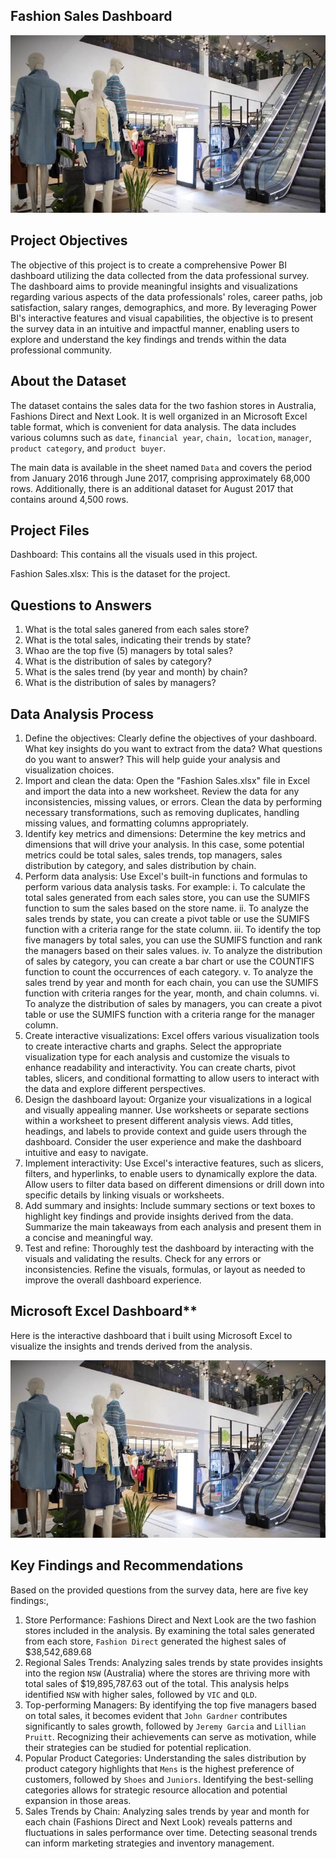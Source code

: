 ## **Fashion Sales Dashboard**

![](Image.jpg)

## **Project Objectives**
The objective of this project is to create a comprehensive Power BI dashboard utilizing the data collected from the data professional survey. The dashboard aims to provide meaningful insights and visualizations regarding various aspects of the data professionals' roles, career paths, job satisfaction, salary ranges, demographics, and more. By leveraging Power BI's interactive features and visual capabilities, the objective is to present the survey data in an intuitive and impactful manner, enabling users to explore and understand the key findings and trends within the data professional community.

## **About the Dataset**
The dataset contains the sales data for the two fashion stores in Australia, Fashions Direct and Next Look. It is well organized in an Microsoft Excel table format, which is convenient for data analysis. The data includes various columns such as `date`, `financial year`, `chain, location`, `manager`, `product category`, and `product buyer`.

The main data is available in the sheet named `Data` and covers the period from January 2016 through June 2017, comprising approximately 68,000 rows. Additionally, there is an additional dataset for August 2017 that contains around 4,500 rows.

## **Project Files**
Dashboard: This contains all the visuals used in this project.

Fashion Sales.xlsx: This is the dataset for the project.

## **Questions to Answers**

1. What is the total sales ganered from each sales store?
2. What is the total sales, indicating their trends by state?
3. Whao are the top five (5) managers by total sales?
4. What is the distribution of sales by category?
5. What is the sales trend (by year and month) by chain?
6. What is the distribution of sales by managers?


## **Data Analysis Process**

1. Define the objectives: Clearly define the objectives of your dashboard. What key insights do you want to extract from the data? What questions do you want to answer? This will help guide your analysis and visualization choices.
2. Import and clean the data: Open the "Fashion Sales.xlsx" file in Excel and import the data into a new worksheet. Review the data for any inconsistencies, missing values, or errors. Clean the data by performing necessary transformations, such as removing duplicates, handling missing values, and formatting columns appropriately.
3. Identify key metrics and dimensions: Determine the key metrics and dimensions that will drive your analysis. In this case, some potential metrics could be total sales, sales trends, top managers, sales distribution by category, and sales distribution by chain.
4. Perform data analysis: Use Excel's built-in functions and formulas to perform various data analysis tasks. For example:
i. To calculate the total sales generated from each sales store, you can use the SUMIFS function to sum the sales based on the store name.
ii. To analyze the sales trends by state, you can create a pivot table or use the SUMIFS function with a criteria range for the state column.
iii. To identify the top five managers by total sales, you can use the SUMIFS function and rank the managers based on their sales values.
iv. To analyze the distribution of sales by category, you can create a bar chart or use the COUNTIFS function to count the occurrences of each category.
v. To analyze the sales trend by year and month for each chain, you can use the SUMIFS function with criteria ranges for the year, month, and chain columns.
vi. To analyze the distribution of sales by managers, you can create a pivot table or use the SUMIFS function with a criteria range for the manager column.
5. Create interactive visualizations: Excel offers various visualization tools to create interactive charts and graphs. Select the appropriate visualization type for each analysis and customize the visuals to enhance readability and interactivity. You can create charts, pivot tables, slicers, and conditional formatting to allow users to interact with the data and explore different perspectives.
6. Design the dashboard layout: Organize your visualizations in a logical and visually appealing manner. Use worksheets or separate sections within a worksheet to present different analysis views. Add titles, headings, and labels to provide context and guide users through the dashboard. Consider the user experience and make the dashboard intuitive and easy to navigate.
7. Implement interactivity: Use Excel's interactive features, such as slicers, filters, and hyperlinks, to enable users to dynamically explore the data. Allow users to filter data based on different dimensions or drill down into specific details by linking visuals or worksheets.
8. Add summary and insights: Include summary sections or text boxes to highlight key findings and provide insights derived from the data. Summarize the main takeaways from each analysis and present them in a concise and meaningful way.
9. Test and refine: Thoroughly test the dashboard by interacting with the visuals and validating the results. Check for any errors or inconsistencies. Refine the visuals, formulas, or layout as needed to improve the overall dashboard experience.

## Microsoft Excel Dashboard**
Here is the interactive dashboard that i built using Microsoft Excel to visualize the insights and trends derived from the analysis.

![Dashboard](Image.jpg)

## **Key Findings and Recommendations**

Based on the provided questions from the survey data, here are five key findings:,
1. Store Performance: Fashions Direct and Next Look are the two fashion stores included in the analysis. By examining the total sales generated from each store, `Fashion Direct` generated the highest sales of $38,542,689.68
2. Regional Sales Trends: Analyzing sales trends by state provides insights into the region `NSW` (Australia) where the stores are thriving more with total sales of $19,895,787.63 out of the total. This analysis helps identified `NSW` with higher sales, followed by `VIC` and `QLD`.
3. Top-performing Managers: By identifying the top five managers based on total sales, it becomes evident that `John Gardner` contributes significantly to sales growth, followed by `Jeremy Garcia` and `Lillian Pruitt`. Recognizing their achievements can serve as motivation, while their strategies can be studied for potential replication.
4. Popular Product Categories: Understanding the sales distribution by product category highlights that `Mens` is the highest preference of customers, followed by `Shoes` and `Juniors`. Identifying the best-selling categories allows for strategic resource allocation and potential expansion in those areas.
5. Sales Trends by Chain: Analyzing sales trends by year and month for each chain (Fashions Direct and Next Look) reveals patterns and fluctuations in sales performance over time. Detecting seasonal trends can inform marketing strategies and inventory management.
